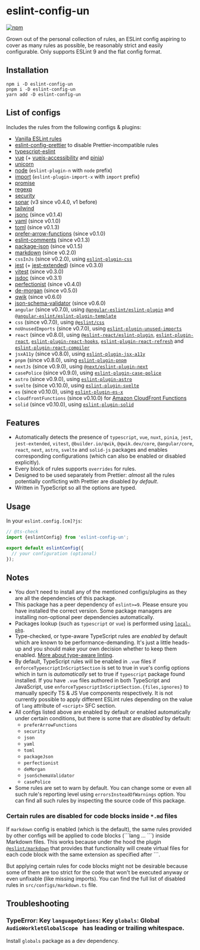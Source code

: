 # eslint-config-un

[![npm](https://img.shields.io/npm/v/eslint-config-un)](https://www.npmjs.com/package/eslint-config-un)

Grown out of the personal collection of rules, an ESLint config aspiring to cover as many rules as possible, be reasonably strict and easily configurable. Only supports ESLint 9 and the flat config format.

## Installation

```shell
npm i -D eslint-config-un
pnpm i -D eslint-config-un
yarn add -D eslint-config-un
```

## List of configs

Includes the rules from the following configs & plugins:
- [Vanilla ESLint rules](https://eslint.org/docs/latest/rules/)
- [eslint-config-prettier](https://www.npmjs.com/package/eslint-config-prettier) to disable Prettier-incompatible rules
- [typescript-eslint](https://typescript-eslint.io/rules/)
- [vue](https://eslint.vuejs.org/rules/) (+ [vuejs-accessibility](https://www.npmjs.com/package/eslint-plugin-vuejs-accessibility) and [pinia](https://www.npmjs.com/package/eslint-plugin-pinia))
- [unicorn](https://www.npmjs.com/package/eslint-plugin-unicorn)
- [node](https://www.npmjs.com/package/eslint-plugin-n) (`eslint-plugin-n` with `node` prefix)
- [import](https://www.npmjs.com/package/eslint-plugin-import-x) (`eslint-plugin-import-x` with `import` prefix)
- [promise](https://www.npmjs.com/package/eslint-plugin-promise)
- [regexp](https://www.npmjs.com/package/eslint-plugin-regexp)
- [security](https://www.npmjs.com/package/eslint-plugin-security)
- [sonar](https://www.npmjs.com/package/eslint-plugin-sonarjs) (v3 since v0.4.0, v1 before)
- [tailwind](https://www.npmjs.com/package/eslint-plugin-tailwindcss)
- [jsonc](https://www.npmjs.com/package/eslint-plugin-jsonc) (since v0.1.4)
- [yaml](https://www.npmjs.com/package/eslint-plugin-yaml) (since v0.1.0)
- [toml](https://www.npmjs.com/package/eslint-plugin-toml) (since v0.1.3)
- [prefer-arrow-functions](https://www.npmjs.com/package/eslint-plugin-prefer-arrow-functions) (since v0.1.0)
- [eslint-comments](https://www.npmjs.com/package/@eslint-community/eslint-plugin-eslint-comments) (since v0.1.3)
- [package-json](https://www.npmjs.com/package/eslint-plugin-package-json) (since v0.1.5)
- [markdown](https://www.npmjs.com/package/@eslint/markdown) (since v0.2.0)
- `cssInJs` (since v0.2.0), using [`eslint-plugin-css`](https://www.npmjs.com/package/eslint-plugin-css)
- [jest](https://www.npmjs.com/package/eslint-plugin-jest) (+ [jest-extended](https://www.npmjs.com/package/eslint-plugin-jest-extended)) (since v0.3.0)
- [vitest](https://www.npmjs.com/package/@vitest/eslint-plugin) (since v0.3.0)
- [jsdoc](https://www.npmjs.com/package/eslint-plugin-jsdoc) (since v0.3.1)
- [perfectionist](https://www.npmjs.com/package/eslint-plugin-perfectionist) (since v0.4.0)
- [de-morgan](https://www.npmjs.com/package/eslint-plugin-de-morgan) (since v0.5.0)
- [qwik](https://www.npmjs.com/package/eslint-plugin-qwik) (since v0.6.0)
- [json-schema-validator](https://www.npmjs.com/package/eslint-plugin-json-schema-validator) (since v0.6.0)
- `angular` (since v0.7.0), using [`@angular-eslint/eslint-plugin`](https://www.npmjs.com/package/@angular-eslint/eslint-plugin) and [`@angular-eslint/eslint-plugin-template`](https://www.npmjs.com/package/@angular-eslint/eslint-plugin-template)
- `css` (since v0.7.0), using [`@eslint/css`](https://www.npmjs.com/package/@eslint/css)
- `noUnusedImports` (since v0.7.0), using [`eslint-plugin-unused-imports`](https://www.npmjs.com/package/eslint-plugin-unused-imports)
- `react` (since v0.8.0), using [`@eslint-react/eslint-plugin`](https://www.npmjs.com/package/@eslint-react/eslint-plugin), [`eslint-plugin-react`](https://www.npmjs.com/package/eslint-plugin-react), [`eslint-plugin-react-hooks`](https://www.npmjs.com/package/eslint-plugin-react-hooks), [`eslint-plugin-react-refresh`](https://www.npmjs.com/package/eslint-plugin-react-refresh) and [`eslint-plugin-react-compiler`](https://www.npmjs.com/package/eslint-plugin-react-compiler)
- `jsxA11y` (since v0.8.0), using [`eslint-plugin-jsx-a11y`](https://www.npmjs.com/package/eslint-plugin-jsx-a11y)
- `pnpm` (since v0.8.0), using [`eslint-plugin-pnpm`](https://www.npmjs.com/package/eslint-plugin-pnpm)
- `nextJs` (since v0.9.0), using [`@next/eslint-plugin-next`](https://www.npmjs.com/package/@next/eslint-plugin-next)
- `casePolice` (since v0.9.0), using [`eslint-plugin-case-police`](https://www.npmjs.com/package/eslint-plugin-case-police)
- `astro` (since v0.9.0), using [`eslint-plugin-astro`](https://www.npmjs.com/package/eslint-plugin-astro)
- `svelte` (since v0.10.0), using [`eslint-plugin-svelte`](https://www.npmjs.com/package/eslint-plugin-svelte)
- `es` (since v0.10.0), using [`eslint-plugin-es-x`](https://www.npmjs.com/package/eslint-plugin-es-x)
- `cloudfrontFunctions` (since v0.10.0) for [Amazon CloudFront Functions](https://docs.aws.amazon.com/AmazonCloudFront/latest/DeveloperGuide/cloudfront-functions.html)
- `solid` (since v0.10.0), using [`eslint-plugin-solid`](https://www.npmjs.com/package/eslint-plugin-solid)

## Features

- Automatically detects the presence of `typescript`, `vue`, `nuxt`, `pinia`, `jest`, `jest-extended`, `vitest`, `@builder.io/qwik`, `@qwik.dev/core`, `@angular/core`, `react`, `next`, `astro`, `svelte` and `solid-js` packages and enables corresponding configurations (which can also be enabled or disabled explicitly).
- Every block of rules supports `overrides` for rules.
- Designed to be used separately from Prettier: *almost* all the rules potentially conflicting with Prettier are disabled *by default*.
- Written in TypeScript so all the options are typed.

## Usage

In your `eslint.config.[cm]?js`:

```js
// @ts-check
import {eslintConfig} from 'eslint-config-un';

export default eslintConfig({
  // your configuration (optional)
});
```

## Notes

- You don't need to install any of the mentioned configs/plugins as they are all the dependencies of this package.
- This package has a peer dependency of `eslint>=9`. Please ensure you have installed the correct version. Some package managers are installing non-optional peer dependencies automatically.
- Packages lookup (such as `typescript` or `vue`) is performed using [`local-pkg`](https://www.npmjs.com/package/local-pkg).
- Type-checked, or type-aware TypeScript rules are *enabled* by default which are known to be performance-demanding. It's just a little heads-up and you should make your own decision whether to keep them enabled. [More about type-aware linting](https://typescript-eslint.io/getting-started/typed-linting).
- By default, TypeScript rules will be enabled in `.vue` files if `enforceTypescriptInScriptSection` is set to true in vue's config options which in turn is *automatically* set to true if `typescript` package found installed. If you have `.vue` files authored in both TypeScript and JavaScript, use `enforceTypescriptInScriptSection.{files,ignores}` to manually specify TS & JS Vue components respectively. It is not currently possible to apply different ESLint rules depending on the value of `lang` attribute of `<script>` SFC section.
- All configs listed above are enabled by default or enabled automatically under certain conditions, but there is some that are *disabled* by default:
  - `preferArrowFunctions`
  - `security`
  - `json`
  - `yaml`
  - `toml`
  - `packageJson`
  - `perfectionist`
  - `deMorgan`
  - `jsonSchemaValidator`
  - `casePolice`
- Some rules are set to warn by default. You can change some or even all such rule's reporting level using `errorsInsteadOfWarnings` option. You can find all such rules by inspecting the source code of this package.

### Certain rules are disabled for code blocks inside `*.md` files

If `markdown` config is enabled (which is the default), the same rules provided by other configs will be applied to code blocks (\```lang ... \```) inside Markdown files. This works because under the hood the plugin [`@eslint/markdown`](https://www.npmjs.com/package/@eslint/markdown) that provides that functionality will create virtual files for each code block with the same extension as specified after ```.

But applying certain rules for code blocks might not be desirable because some of them are too strict for the code that won't be executed anyway or even unfixable (like missing imports). You can find the full list of disabled rules in `src/configs/markdown.ts` file.

## Troubleshooting

### TypeError: Key `languageOptions`: Key `globals`: Global `AudioWorkletGlobalScope ` has leading or trailing whitespace.

Install `globals` package as a dev dependency.
